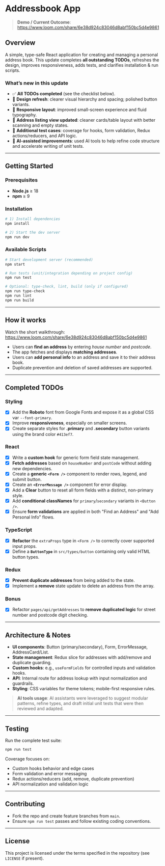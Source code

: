 # Addressbook App

> **Demo / Current Outcome**: https://www.loom.com/share/6e38d924c83046d8abf150bc5d4e9861

## Overview
A simple, type-safe React application for creating and managing a personal address book. This update completes **all outstanding TODOs**, refreshes the design, improves responsiveness, adds tests, and clarifies installation & run scripts.

### What’s new in this update
- ✅ **All TODOs completed** (see the checklist below).
- 🎨 **Design refresh**: clearer visual hierarchy and spacing; polished button variants.
- 📱 **Responsive layout**: improved small-screen experience and fluid typography.
- 📍 **Address listing view updated**: cleaner cards/table layout with better scanning and empty states.
- 🧪 **Additional test cases**: coverage for hooks, form validation, Redux actions/reducers, and API logic.
- 🤖 **AI-assisted improvements**: used AI tools to help refine code structure and accelerate writing of unit tests.

---

## Getting Started

### Prerequisites
- **Node.js** ≥ 18
- **npm** ≥ 9

### Installation
```bash
# 1) Install dependencies
npm install

# 2) Start the dev server
npm run dev
```

### Available Scripts
```bash
# Start development server (recommended)
npm start

# Run tests (unit/integration depending on project config)
npm run test

# Optional: type-check, lint, build (only if configured)
npm run type-check
npm run lint
npm run build
```
---

## How it works
Watch the short walkthrough: https://www.loom.com/share/6e38d924c83046d8abf150bc5d4e9861

- Users can **find an address** by entering *house number* and *postcode*.
- The app fetches and displays **matching addresses**.
- Users can **add personal info** to an address and save it to their address book.
- Duplicate prevention and deletion of saved addresses are supported.

---

## Completed TODOs

### Styling
- [x] Add the **Roboto** font from Google Fonts and expose it as a global CSS var `--font-primary`.
- [x] Improve **responsiveness**, especially on smaller screens.
- [x] Create separate styles for **.primary** and **.secondary** button variants using the brand color `#413ef7`.

### React
- [x] Write a **custom hook** for generic form field state management.
- [x] **Fetch addresses** based on `houseNumber` and `postCode` without adding new dependencies.
- [x] Create a **generic `<Form />`** component to render rows, legend, and submit button.
- [x] Create an **`<ErrorMessage />`** component for error display.
- [x] Add a **Clear** button to reset all form fields with a distinct, non-primary style.
- [x] Add **conditional classNames** for `primary`/`secondary` variants in `<Button />`.
- [x] Ensure **form validations** are applied in both "Find an Address" and "Add Personal Info" flows.

### TypeScript
- [x] **Refactor** the `extraProps` type in `<Form />` to correctly cover supported input props.
- [x] Define a **`ButtonType`** in `src/types/button` containing only valid HTML button types.

### Redux
- [x] **Prevent duplicate addresses** from being added to the state.
- [x] Implement a **remove** state update to delete an address from the array.

### Bonus
- [x] Refactor `pages/api/getAddresses` to **remove duplicated logic** for street number and postcode digit checking.

---

## Architecture & Notes
- **UI components**: Button (primary/secondary), Form, ErrorMessage, AddressCard/List.
- **State management**: Redux slice for addresses with add/remove and duplicate guarding.
- **Custom hooks**: e.g., `useFormFields` for controlled inputs and validation hooks.
- **API**: Internal route for address lookup with input normalization and guardrails.
- **Styling**: CSS variables for theme tokens; mobile-first responsive rules.

> **AI tools usage**: AI assistants were leveraged to suggest modular patterns, refine types, and draft initial unit tests that were then reviewed and adapted.

---

## Testing
Run the complete test suite:
```bash
npm run test
```
Coverage focuses on:
- Custom hooks behavior and edge cases
- Form validation and error messaging
- Redux actions/reducers (add, remove, duplicate prevention)
- API normalization and validation logic

---

## Contributing
- Fork the repo and create feature branches from `main`.
- Ensure `npm run test` passes and follow existing coding conventions.

---

## License
This project is licensed under the terms specified in the repository (see `LICENSE` if present).

